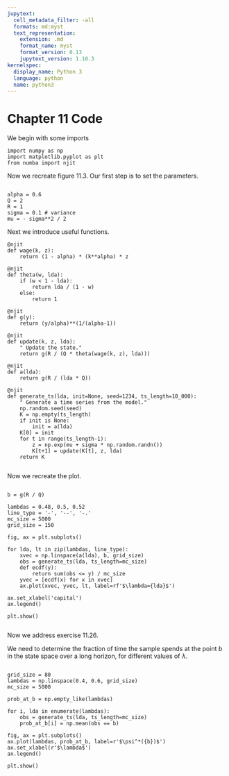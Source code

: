 ```yaml
---
jupytext:
  cell_metadata_filter: -all
  formats: md:myst
  text_representation:
    extension: .md
    format_name: myst
    format_version: 0.13
    jupytext_version: 1.10.3
kernelspec:
  display_name: Python 3
  language: python
  name: python3
---
```


# Chapter 11 Code

We begin with some imports

```{code-cell} ipython3
import numpy as np
import matplotlib.pyplot as plt
from numba import njit

```

Now we recreate figure 11.3.  Our first step is to set the parameters.


```{code-cell} ipython3

alpha = 0.6
Q = 2
R = 1
sigma = 0.1 # variance
mu = - sigma**2 / 2

```

Next we introduce useful functions.


```{code-cell} ipython3
@njit
def wage(k, z):
    return (1 - alpha) * (k**alpha) * z

@njit
def theta(w, lda):
    if (w < 1 - lda):
        return lda / (1 - w)
    else:
        return 1

@njit
def g(y): 
    return (y/alpha)**(1/(alpha-1)) 

@njit
def update(k, z, lda):
    " Update the state."
    return g(R / (Q * theta(wage(k, z), lda)))

@njit
def a(lda): 
    return g(R / (lda * Q))

@njit
def generate_ts(lda, init=None, seed=1234, ts_length=10_000):
    " Generate a time series from the model."
    np.random.seed(seed)
    K = np.empty(ts_length)  
    if init is None:
        init = a(lda)
    K[0] = init
    for t in range(ts_length-1):
        z = np.exp(mu + sigma * np.random.randn())
        K[t+1] = update(K[t], z, lda)  
    return K


```

Now we recreate the plot.

```{code-cell} ipython3

b = g(R / Q)

lambdas = 0.48, 0.5, 0.52
line_type = '-', '--', '-.'
mc_size = 5000
grid_size = 150

fig, ax = plt.subplots()

for lda, lt in zip(lambdas, line_type): 
    xvec = np.linspace(a(lda), b, grid_size)
    obs = generate_ts(lda, ts_length=mc_size)
    def ecdf(y):
        return sum(obs <= y) / mc_size
    yvec = [ecdf(x) for x in xvec]
    ax.plot(xvec, yvec, lt, label=rf'$\lambda={lda}$')

ax.set_xlabel('capital')
ax.legend()

plt.show()


```

Now we address exercise 11.26.

We need to determine the fraction of time the sample spends at the point $b$
in the state space over a long horizon, for different values of $\lambda$.



```{code-cell} ipython3

grid_size = 80
lambdas = np.linspace(0.4, 0.6, grid_size)
mc_size = 5000

prob_at_b = np.empty_like(lambdas)

for i, lda in enumerate(lambdas):
    obs = generate_ts(lda, ts_length=mc_size)
    prob_at_b[i] = np.mean(obs == b)

fig, ax = plt.subplots()
ax.plot(lambdas, prob_at_b, label=r'$\psi^*({b})$')
ax.set_xlabel(r'$\lambda$')
ax.legend()

plt.show()


```
